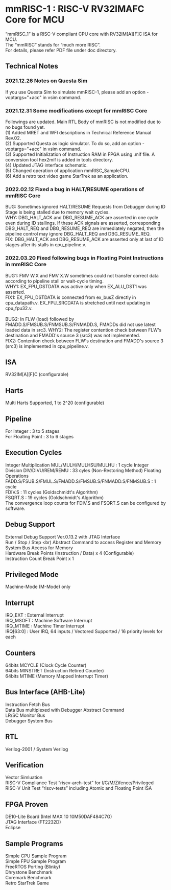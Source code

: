 # mmRISC-1 : RISC-V RV32IMAFC Core for MCU

“mmRISC_1” is a RISC-V compliant CPU core with RV32IM[A][F]C ISA for MCU.<br>
The “mmRISC” stands for “much more RISC”. <br>
For details, please refer PDF file under doc directory. <br>

## Technical Notes
### 2021.12.26 Notes on Questa Sim
If you use Questa Sim to simulate mmRISC-1, please add an option -voptargs="+acc" in vsim command.<br>
### 2021.12.31 Some modifications except for mmRISC Core
Followings are updated. Main RTL Body of mmRISC is not modified due to no bugs found yet.<br>
  (1) Added MRET and WFI descriptions in Technical Reference Manual Rev.02. <br>
  (2) Supported Questa as logic simulator. To do so, add an option -voptargs="+acc" in vsim command. <br>
  (3) Supported Initialization of Instruction RAM in FPGA using .mif file. A conversion tool hex2mif is added in tools directory. <br>
  (4) Updated JTAG interface schematic. <br>
  (5) Changed operation of application mmRISC_SampleCPU. <br>
  (6) Add a retro text video game StarTrek as an application. <br>
### 2022.02.12 Fixed a bug in HALT/RESUME operations of mmRISC Core
  BUG: Sometimes ignored HALT/RESUME Requests from Debugger during ID Stage is being stalled due to memory wait cycles. <br>
  WHY: DBG_HALT_ACK  and DBG_RESUME_ACK are asserted in one cycle even during ID stallings. If these ACK signals are asserted, corresponding DBG_HALT_REQ and DBG_RESUME_REQ are immediately negated, then the pipeline control may ignore DBG_HALT_REQ and DBG_RESUME_REQ. <br>
  FIX: DBG_HALT_ACK and DBG_RESUME_ACK are asserted only at last of ID stages after its stalls in cpu_pipeline.v. <br>
### 2022.03.20 Fixed following bugs in Floating Point Instructions in mmRISC Core
  BUG1: FMV W.X and FMV X.W sometimes could not transfer correct data according to pipeline stall or wait-cycle timing. <br>
  WHY1: EX_FPU_DSTDATA was active only when EX_ALU_DST1 was asserted.  <br>
  FIX1: EX_FPU_DSTDATA is connected from ex_busZ directly in cpu_datapath.v. EX_FPU_SRCDATA is stretched until next updating in cpu_fpu32.v. <br>
  <br>
  BUG2: In FLW (load) followed by FMADD.S/FMSUB.S/FNMSUB.S/FNMADD.S, FMADDs did not use latest loaded data in src3.
  WHY2: The register contention check between FLW's destination and FMADD's source 3 (src3) was not implemented. <br>
  FIX2: Contention check between FLW's destination and FMADD's source 3 (src3) is implemented in cpu_pipeline.v. <br>

## ISA
RV32IM[A][F]C (configurable)

## Harts
Multi Harts Supported, 1 to 2^20 (configurable)

## Pipeline
For Integer : 3 to 5 stages <br>
For Floating Point : 3 to 6 stages <br>

## Execution Cycles
Integer Multiplication MUL/MULH/MULHSU/MULHU : 1 cycle
Integer Division DIV/DIVU/REM/REMU : 33 cyles (Non-Restoring Method)
Floating Operations <br>
  FADD.S/FSUB.S/FMUL.S/FMADD.S/FMSUB.S/FNMADD.S/FNMSUB.S : 1 cycle <br>
  FDIV.S  : 11 cycles (Goldschmidt's Algorithm) <br>
  FSQRT.S : 19 cycles (Goldschmidt's Algorithm) <br>
  The convergence loop counts for FDIV.S and FSQRT.S can be configured by software. <br>

## Debug Support
External Debug Support Ver.0.13.2 with JTAG Interface <br>
Run / Stop / Step <br)
Abstract Command to access Register and Memory <br>
System Bus Access for Memory <br>
Hardware Break Points (Instruction / Data) x 4 (Configurable) <br>
Instruction Count Break Point x 1 <br>

## Privileged Mode
Machine-Mode (M-Mode) only <br>

## Interrupt
IRQ_EXT   : External Interrupt <br>
IRQ_MSOFT : Machine Software Interrupt <br>
IRQ_MTIME : Machine Timer Interrupt <br>
IRQ[63:0] : User IRQ, 64 inputs / Vectored Supported / 16 priority levels for each <br>

## Counters
64bits MCYCLE (Clock Cycle Counter) <br>
64bits MINSTRET (Instruction Retired Counter) <br>
64bits MTIME (Memory Mapped Interrupt Timer) <br>

## Bus Interface (AHB-Lite)
Instruction Fetch Bus <br>
Data Bus multiplexed with Debugger Abstract Command <br>
LR/SC Monitor Bus <br>
Debugger System Bus <br>

## RTL
Verilog-2001 / System Verilog <br>

## Verification
Vector Simluation <br>
RISC-V Compliance Test “riscv-arch-test” for I/C/M/Zifence/Privileged <br>
RISC-V Unit Test “riscv-tests” including Atomic and Floating Point ISA <br>

## FPGA Proven
DE10-Lite Board (Intel MAX 10 10M50DAF484C7G) <br>
JTAG Interface (FT2232D) <br>
Eclipse <br>

## Sample Programs
Simple CPU Sample Program <br>
Simple FPU Sample Program <br>
FreeRTOS Porting (Blinky) <br>
Dhrystone Benchmark <br>
Coremark Benchmark <br>
Retro StarTrek Game <br>

